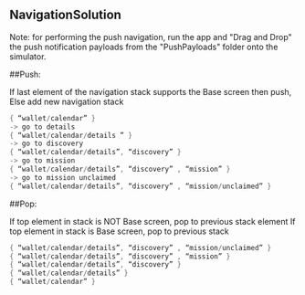 ## NavigationSolution

Note: for performing the push navigation, run the app and "Drag and Drop" the push notification payloads from the "PushPayloads" folder onto the simulator.

##Push: 	

If last element of the navigation stack supports the Base screen then push, Else add new navigation stack

```swift
{ “wallet/calendar” }
-> go to details
{ “wallet/calendar/details ” }
-> go to discovery
{ “wallet/calendar/details”, “discovery” }
-> go to mission
{ “wallet/calendar/details”, “discovery” , “mission” }
-> go to mission unclaimed
{ “wallet/calendar/details”, “discovery” , “mission/unclaimed” }
```

##Pop: 	

If top element in stack is NOT Base screen, pop to previous stack element 
If top element in stack is Base screen, pop to previous stack
	
```swift
{ “wallet/calendar/details”, “discovery” , “mission/unclaimed” }
{ “wallet/calendar/details”, “discovery” , “mission” }
{ “wallet/calendar/details”, “discovery” }
{ “wallet/calendar/details” }
{ “wallet/calendar” }
```
